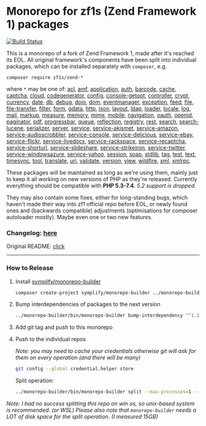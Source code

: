 # Monorepo for zf1s (Zend Framework 1) packages

[![Build Status](https://travis-ci.com/zf1s/zf1.svg?branch=master)](https://travis-ci.com/zf1s/zf1)

This is a monorepo of a fork of Zend Framework 1, made after it's reached its EOL.
All original framework's components have been split into individual packages, which can be installed separately with `composer`, e.g.
```
composer require zf1s/zend-*
```
where `*` may be one of:
[acl](https://github.com/zf1s/zend-acl),
[amf](https://github.com/zf1s/zend-amf),
[application](https://github.com/zf1s/zend-application),
[auth](https://github.com/zf1s/zend-auth),
[barcode](https://github.com/zf1s/zend-barcode),
[cache](https://github.com/zf1s/zend-cache),
[captcha](https://github.com/zf1s/zend-captcha),
[cloud](https://github.com/zf1s/zend-cloud),
[codegenerator](https://github.com/zf1s/zend-codegenerator),
[config](https://github.com/zf1s/zend-config),
[console-getopt](https://github.com/zf1s/zend-console-getopt),
[controller](https://github.com/zf1s/zend-controller),
[crypt](https://github.com/zf1s/zend-crypt),
[currency](https://github.com/zf1s/zend-currency),
[date](https://github.com/zf1s/zend-date),
[db](https://github.com/zf1s/zend-db),
[debug](https://github.com/zf1s/zend-debug),
[dojo](https://github.com/zf1s/zend-dojo),
[dom](https://github.com/zf1s/zend-dom),
[eventmanager](https://github.com/zf1s/zend-eventmanager),
[exception](https://github.com/zf1s/zend-exception),
[feed](https://github.com/zf1s/zend-feed),
[file](https://github.com/zf1s/zend-file),
[file-transfer](https://github.com/zf1s/zend-file-transfer),
[filter](https://github.com/zf1s/zend-filter),
[form](https://github.com/zf1s/zend-form),
[gdata](https://github.com/zf1s/zend-gdata),
[http](https://github.com/zf1s/zend-http),
[json](https://github.com/zf1s/zend-json),
[layout](https://github.com/zf1s/zend-layout),
[ldap](https://github.com/zf1s/zend-ldap),
[loader](https://github.com/zf1s/zend-loader),
[locale](https://github.com/zf1s/zend-locale),
[log](https://github.com/zf1s/zend-log),
[mail](https://github.com/zf1s/zend-mail),
[markup](https://github.com/zf1s/zend-markup),
[measure](https://github.com/zf1s/zend-measure),
[memory](https://github.com/zf1s/zend-memory),
[mime](https://github.com/zf1s/zend-mime),
[mobile](https://github.com/zf1s/zend-mobile),
[navigation](https://github.com/zf1s/zend-navigation),
[oauth](https://github.com/zf1s/zend-oauth),
[openid](https://github.com/zf1s/zend-openid),
[paginator](https://github.com/zf1s/zend-paginator),
[pdf](https://github.com/zf1s/zend-pdf),
[progressbar](https://github.com/zf1s/zend-progressbar),
[queue](https://github.com/zf1s/zend-queue),
[reflection](https://github.com/zf1s/zend-reflection),
[registry](https://github.com/zf1s/zend-registry),
[rest](https://github.com/zf1s/zend-rest),
[search](https://github.com/zf1s/zend-search),
[search-lucene](https://github.com/zf1s/zend-search-lucene),
[serializer](https://github.com/zf1s/zend-serializer),
[server](https://github.com/zf1s/zend-server),
[service](https://github.com/zf1s/zend-service),
[service-akismet](https://github.com/zf1s/zend-service-akismet),
[service-amazon](https://github.com/zf1s/zend-service-amazon),
[service-audioscrobbler](https://github.com/zf1s/zend-service-audioscrobbler),
[service-console](https://github.com/zf1s/zend-service-console),
[service-delicious](https://github.com/zf1s/zend-service-delicious),
[service-ebay](https://github.com/zf1s/zend-service-ebay),
[service-flickr](https://github.com/zf1s/zend-service-flickr),
[service-livedocx](https://github.com/zf1s/zend-service-livedocx),
[service-rackspace](https://github.com/zf1s/zend-service-rackspace),
[service-recaptcha](https://github.com/zf1s/zend-service-recaptcha),
[service-shorturl](https://github.com/zf1s/zend-service-shorturl),
[service-slideshare](https://github.com/zf1s/zend-service-slideshare),
[service-strikeiron](https://github.com/zf1s/zend-service-strikeiron),
[service-twitter](https://github.com/zf1s/zend-service-twitter),
[service-windowsazure](https://github.com/zf1s/zend-service-windowsazure),
[service-yahoo](https://github.com/zf1s/zend-service-yahoo),
[session](https://github.com/zf1s/zend-session),
[soap](https://github.com/zf1s/zend-soap),
[stdlib](https://github.com/zf1s/zend-stdlib),
[tag](https://github.com/zf1s/zend-tag),
[test](https://github.com/zf1s/zend-test),
[text](https://github.com/zf1s/zend-text),
[timesync](https://github.com/zf1s/zend-timesync),
[tool](https://github.com/zf1s/zend-tool),
[translate](https://github.com/zf1s/zend-translate),
[uri](https://github.com/zf1s/zend-uri),
[validate](https://github.com/zf1s/zend-validate),
[version](https://github.com/zf1s/zend-version),
[view](https://github.com/zf1s/zend-view),
[wildfire](https://github.com/zf1s/zend-wildfire),
[xml](https://github.com/zf1s/zend-xml),
[xmlrpc](https://github.com/zf1s/zend-xmlrpc).

These packages will be maintained as long as we're using them, mainly just to keep it all working on new versions of PHP as they're released.
Currently everything should be compatible with **PHP 5.3-7.4**. _5.2 support is dropped._

They may also contain some fixes, either for long-standing bugs, which haven't made their way into zf1 official repo before EOL, or newly found ones
and (backwards compatible) adjustments (optimisations for composer autoloader mostly). Maybe even one or two new features.

### Changelog: [here](CHANGELOG.md)
Original README: [click](README.orig.md)


---

### How to Release

1. Install [symplify/monorepo-builder](https://github.com/symplify/monorepo-builder)
  
    ```bash
    composer create-project symplify/monorepo-builder ../monorepo-builder
    ```

2. Bump interdependencies of packages to the next version

    ```bash
    ../monorepo-builder/bin/monorepo-builder bump-interdependency "^1.13.5"
    ```
   
3. Add git tag and push to this monorepo

4. Push to the individual repos

    _Note: you may need to cache your credentials otherwise git will ask for them on every operation (and there will be many)_ 
    ```bash
    git config --global credential.helper store
    ```
   
    Split operation:
    ```bash
    ../monorepo-builder/bin/monorepo-builder split --max-processes=1 --tag=1.13.5
    ```

_Note: I had no success splitting this repo on win os, so unix-based system is recommended. (or WSL)
Please also note that `monorepo-builder` needs a LOT of disk space for the split operation. (I measured 15GB)_
